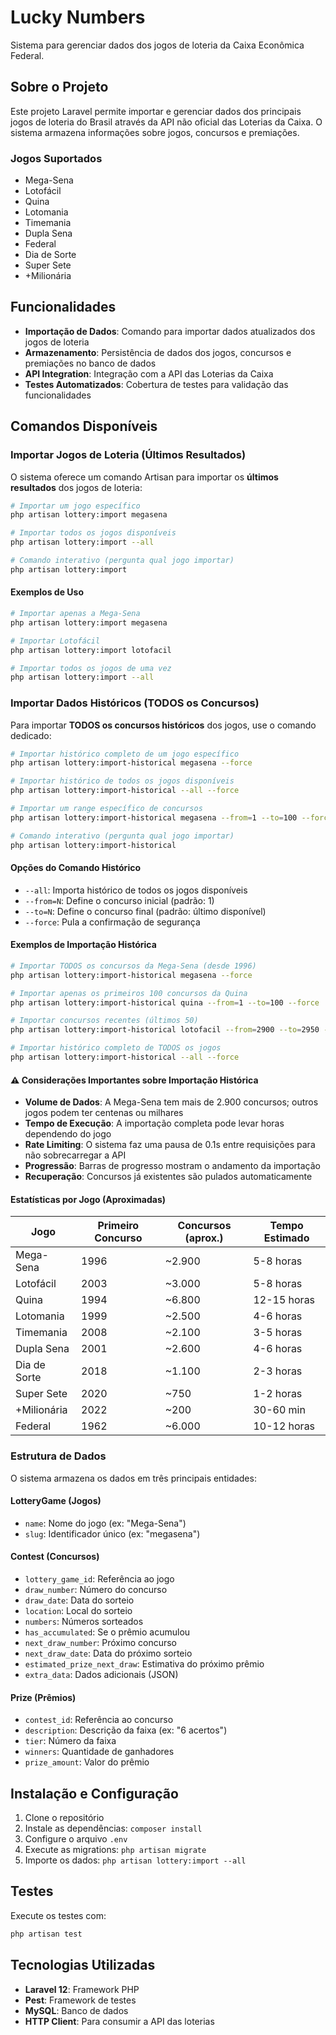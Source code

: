 # Lucky Numbers

Sistema para gerenciar dados dos jogos de loteria da Caixa Econômica Federal.

## Sobre o Projeto

Este projeto Laravel permite importar e gerenciar dados dos principais jogos de loteria do Brasil através da API não oficial das Loterias da Caixa. O sistema armazena informações sobre jogos, concursos e premiações.

### Jogos Suportados

- Mega-Sena
- Lotofácil  
- Quina
- Lotomania
- Timemania
- Dupla Sena
- Federal
- Dia de Sorte
- Super Sete
- +Milionária

## Funcionalidades

- **Importação de Dados**: Comando para importar dados atualizados dos jogos de loteria
- **Armazenamento**: Persistência de dados dos jogos, concursos e premiações no banco de dados
- **API Integration**: Integração com a API das Loterias da Caixa
- **Testes Automatizados**: Cobertura de testes para validação das funcionalidades

## Comandos Disponíveis

### Importar Jogos de Loteria (Últimos Resultados)

O sistema oferece um comando Artisan para importar os **últimos resultados** dos jogos de loteria:

```bash
# Importar um jogo específico
php artisan lottery:import megasena

# Importar todos os jogos disponíveis
php artisan lottery:import --all

# Comando interativo (pergunta qual jogo importar)
php artisan lottery:import
```

#### Exemplos de Uso

```bash
# Importar apenas a Mega-Sena
php artisan lottery:import megasena

# Importar Lotofácil
php artisan lottery:import lotofacil

# Importar todos os jogos de uma vez
php artisan lottery:import --all
```

### Importar Dados Históricos (TODOS os Concursos)

Para importar **TODOS os concursos históricos** dos jogos, use o comando dedicado:

```bash
# Importar histórico completo de um jogo específico
php artisan lottery:import-historical megasena --force

# Importar histórico de todos os jogos disponíveis
php artisan lottery:import-historical --all --force

# Importar um range específico de concursos
php artisan lottery:import-historical megasena --from=1 --to=100 --force

# Comando interativo (pergunta qual jogo importar)
php artisan lottery:import-historical
```

#### Opções do Comando Histórico

- `--all`: Importa histórico de todos os jogos disponíveis
- `--from=N`: Define o concurso inicial (padrão: 1)
- `--to=N`: Define o concurso final (padrão: último disponível)
- `--force`: Pula a confirmação de segurança

#### Exemplos de Importação Histórica

```bash
# Importar TODOS os concursos da Mega-Sena (desde 1996)
php artisan lottery:import-historical megasena --force

# Importar apenas os primeiros 100 concursos da Quina
php artisan lottery:import-historical quina --from=1 --to=100 --force

# Importar concursos recentes (últimos 50)
php artisan lottery:import-historical lotofacil --from=2900 --to=2950 --force

# Importar histórico completo de TODOS os jogos
php artisan lottery:import-historical --all --force
```

#### ⚠️ Considerações Importantes sobre Importação Histórica

- **Volume de Dados**: A Mega-Sena tem mais de 2.900 concursos; outros jogos podem ter centenas ou milhares
- **Tempo de Execução**: A importação completa pode levar horas dependendo do jogo
- **Rate Limiting**: O sistema faz uma pausa de 0.1s entre requisições para não sobrecarregar a API
- **Progressão**: Barras de progresso mostram o andamento da importação
- **Recuperação**: Concursos já existentes são pulados automaticamente

#### Estatísticas por Jogo (Aproximadas)

| Jogo | Primeiro Concurso | Concursos (aprox.) | Tempo Estimado |
|------|------------------|-------------------|----------------|
| Mega-Sena | 1996 | ~2.900 | 5-8 horas |
| Lotofácil | 2003 | ~3.000 | 5-8 horas |
| Quina | 1994 | ~6.800 | 12-15 horas |
| Lotomania | 1999 | ~2.500 | 4-6 horas |
| Timemania | 2008 | ~2.100 | 3-5 horas |
| Dupla Sena | 2001 | ~2.600 | 4-6 horas |
| Dia de Sorte | 2018 | ~1.100 | 2-3 horas |
| Super Sete | 2020 | ~750 | 1-2 horas |
| +Milionária | 2022 | ~200 | 30-60 min |
| Federal | 1962 | ~6.000 | 10-12 horas |

### Estrutura de Dados

O sistema armazena os dados em três principais entidades:

#### LotteryGame (Jogos)
- `name`: Nome do jogo (ex: "Mega-Sena")
- `slug`: Identificador único (ex: "megasena")

#### Contest (Concursos)
- `lottery_game_id`: Referência ao jogo
- `draw_number`: Número do concurso
- `draw_date`: Data do sorteio
- `location`: Local do sorteio
- `numbers`: Números sorteados
- `has_accumulated`: Se o prêmio acumulou
- `next_draw_number`: Próximo concurso
- `next_draw_date`: Data do próximo sorteio
- `estimated_prize_next_draw`: Estimativa do próximo prêmio
- `extra_data`: Dados adicionais (JSON)

#### Prize (Prêmios)
- `contest_id`: Referência ao concurso
- `description`: Descrição da faixa (ex: "6 acertos")
- `tier`: Número da faixa
- `winners`: Quantidade de ganhadores
- `prize_amount`: Valor do prêmio

## Instalação e Configuração

1. Clone o repositório
2. Instale as dependências: `composer install`
3. Configure o arquivo `.env`
4. Execute as migrations: `php artisan migrate`
5. Importe os dados: `php artisan lottery:import --all`

## Testes

Execute os testes com:

```bash
php artisan test
```

## Tecnologias Utilizadas

- **Laravel 12**: Framework PHP
- **Pest**: Framework de testes
- **MySQL**: Banco de dados
- **HTTP Client**: Para consumir a API das loterias
